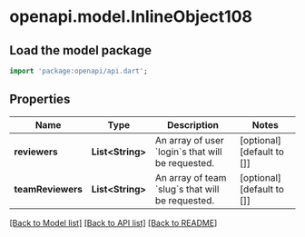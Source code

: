 # openapi.model.InlineObject108

## Load the model package
```dart
import 'package:openapi/api.dart';
```

## Properties
Name | Type | Description | Notes
------------ | ------------- | ------------- | -------------
**reviewers** | **List&lt;String&gt;** | An array of user &#x60;login&#x60;s that will be requested. | [optional] [default to []]
**teamReviewers** | **List&lt;String&gt;** | An array of team &#x60;slug&#x60;s that will be requested. | [optional] [default to []]

[[Back to Model list]](../README.md#documentation-for-models) [[Back to API list]](../README.md#documentation-for-api-endpoints) [[Back to README]](../README.md)



